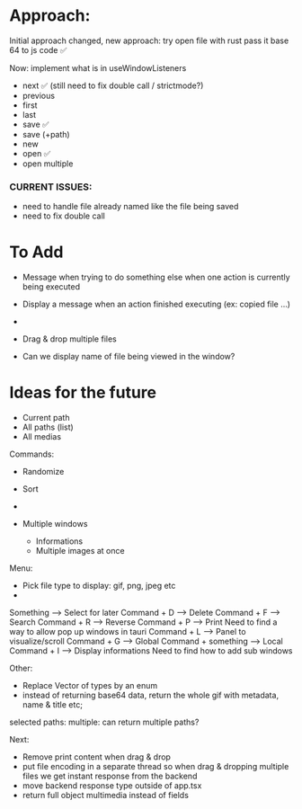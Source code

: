 # Approach:

Initial approach changed, new approach: try open file with rust pass it base 64 to js code ✅

Now: implement what is in useWindowListeners
- next              ✅ (still need to fix double call / strictmode?)
- previous  
- first
- last
- save              ✅
- save (+path)
- new
- open              ✅
- open multiple     

### CURRENT ISSUES:

- need to handle file already named like the file being saved
- need to fix double call

# To Add

- Message when trying to do something else when one action is currently being executed
- Display a message when an action finished executing (ex: copied file ...)
- 

- Drag & drop multiple files
- Can we display name of file being viewed in the window?


# Ideas for the future

- Current path
- All paths (list)
- All medias

Commands:
- Randomize
- Sort
- 

- Multiple windows
  - Informations
  - Multiple images at once

Menu:
- Pick file type to display: gif, png, jpeg etc
- 

Something -->   Select for later
Command + D --> Delete
Command + F --> Search
Command + R --> Reverse
Command + P --> Print                           Need to find a way to allow pop up windows in tauri
Command + L --> Panel to visualize/scroll
Command + G --> Global
Command + something --> Local
Command + I --> Display informations            Need to find how to add sub windows

Other:
- Replace Vector of types by an enum
- instead of returning base64 data, return the whole gif with metadata, name & title etc;



selected paths: multiple: can return multiple paths?

Next:
- Remove print content when drag & drop
- put file encoding in a separate thread so when drag & dropping multiple files we get instant response from the backend
- move backend response type outside of app.tsx
- return full object multimedia instead of fields